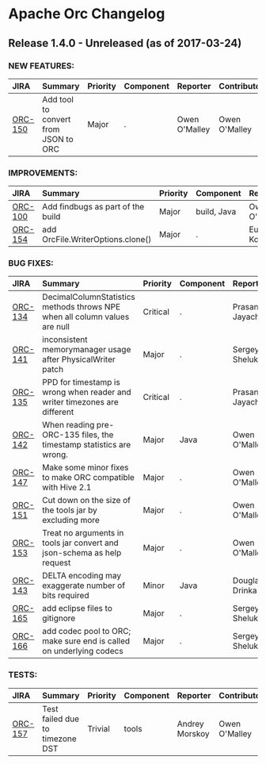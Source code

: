 
<!---
# Licensed to the Apache Software Foundation (ASF) under one
# or more contributor license agreements.  See the NOTICE file
# distributed with this work for additional information
# regarding copyright ownership.  The ASF licenses this file
# to you under the Apache License, Version 2.0 (the
# "License"); you may not use this file except in compliance
# with the License.  You may obtain a copy of the License at
#
#     http://www.apache.org/licenses/LICENSE-2.0
#
# Unless required by applicable law or agreed to in writing, software
# distributed under the License is distributed on an "AS IS" BASIS,
# WITHOUT WARRANTIES OR CONDITIONS OF ANY KIND, either express or implied.
# See the License for the specific language governing permissions and
# limitations under the License.
-->
# Apache Orc Changelog

## Release 1.4.0 - Unreleased (as of 2017-03-24)



### NEW FEATURES:

| JIRA | Summary | Priority | Component | Reporter | Contributor |
|:---- |:---- | :--- |:---- |:---- |:---- |
| [ORC-150](https://issues.apache.org/jira/browse/ORC-150) | Add tool to convert from JSON to ORC |  Major | . | Owen O'Malley | Owen O'Malley |


### IMPROVEMENTS:

| JIRA | Summary | Priority | Component | Reporter | Contributor |
|:---- |:---- | :--- |:---- |:---- |:---- |
| [ORC-100](https://issues.apache.org/jira/browse/ORC-100) | Add findbugs as part of the build |  Major | build, Java | Owen O'Malley | Tarun Kumar |
| [ORC-154](https://issues.apache.org/jira/browse/ORC-154) | add OrcFile.WriterOptions.clone() |  Major | . | Eugene Koifman | Eugene Koifman |


### BUG FIXES:

| JIRA | Summary | Priority | Component | Reporter | Contributor |
|:---- |:---- | :--- |:---- |:---- |:---- |
| [ORC-134](https://issues.apache.org/jira/browse/ORC-134) | DecimalColumnStatistics methods throws NPE when all column values are null |  Critical | . | Prasanth Jayachandran | Prasanth Jayachandran |
| [ORC-141](https://issues.apache.org/jira/browse/ORC-141) | inconsistent memorymanager usage after PhysicalWriter patch |  Major | . | Sergey Shelukhin | Owen O'Malley |
| [ORC-135](https://issues.apache.org/jira/browse/ORC-135) | PPD for timestamp is wrong when reader and writer timezones are different |  Critical | . | Prasanth Jayachandran | Prasanth Jayachandran |
| [ORC-142](https://issues.apache.org/jira/browse/ORC-142) | When reading pre-ORC-135 files, the timestamp statistics are wrong. |  Major | Java | Owen O'Malley | Owen O'Malley |
| [ORC-147](https://issues.apache.org/jira/browse/ORC-147) | Make some minor fixes to make ORC compatible with Hive 2.1 |  Major | . | Owen O'Malley | Owen O'Malley |
| [ORC-151](https://issues.apache.org/jira/browse/ORC-151) | Cut down on the size of the tools jar by excluding more |  Major | . | Owen O'Malley | Owen O'Malley |
| [ORC-153](https://issues.apache.org/jira/browse/ORC-153) | Treat no arguments in tools jar convert and json-schema as help request |  Major | . | Owen O'Malley | Owen O'Malley |
| [ORC-143](https://issues.apache.org/jira/browse/ORC-143) | DELTA encoding may exaggerate number of bits required |  Minor | Java | Douglas Drinka | Douglas Drinka |
| [ORC-165](https://issues.apache.org/jira/browse/ORC-165) | add eclipse files to gitignore |  Major | . | Sergey Shelukhin | Sergey Shelukhin |
| [ORC-166](https://issues.apache.org/jira/browse/ORC-166) | add codec pool to ORC; make sure end is called on underlying codecs |  Major | . | Sergey Shelukhin | Sergey Shelukhin |


### TESTS:

| JIRA | Summary | Priority | Component | Reporter | Contributor |
|:---- |:---- | :--- |:---- |:---- |:---- |
| [ORC-157](https://issues.apache.org/jira/browse/ORC-157) | Test failed due to timezone DST |  Trivial | tools | Andrey Morskoy | Owen O'Malley |


